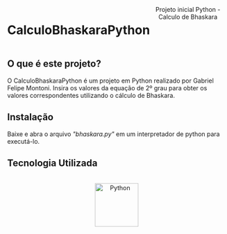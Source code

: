 
<div style="display: flex;" align="center"><br>
<h1>CalculoBhaskaraPython</h1>
Projeto inicial Python - Calculo de Bhaskara
</div>



## O que é este projeto?
O CalculoBhaskaraPython é um projeto em Python realizado por Gabriel Felipe Montoni. Insira os valores da equação de 2º grau para obter os valores
correspondentes utilizando o cálculo de Bhaskara.



## Instalação
Baixe e abra o arquivo _"bhaskara.py"_ em um interpretador de python para executá-lo.


## Tecnologia Utilizada

<div style="display: inline_block" align="center"><br>
  <center><img align="center" alt="Python" height="100" width="100" src="https://user-images.githubusercontent.com/121250213/233273890-e16f59f2-2305-4710-a9f1-fb90a59e8591.png">
  </center>
</div>

